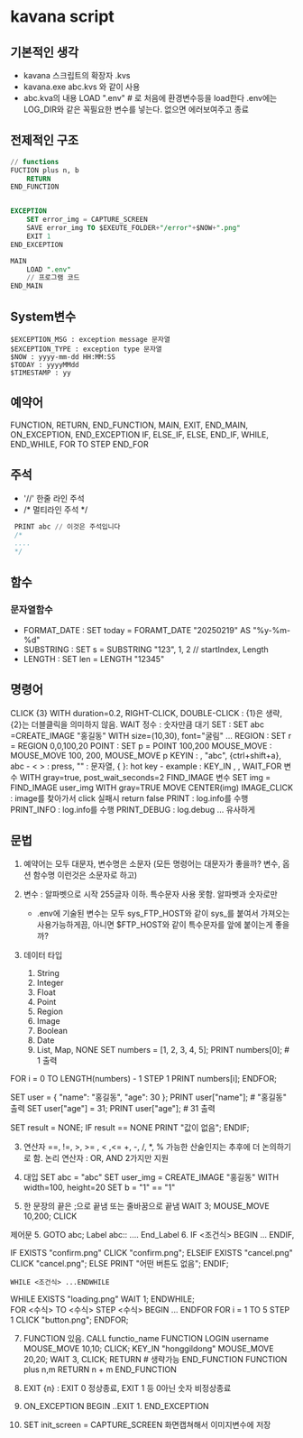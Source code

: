 # kavana script

## 기본적인 생각

- kavana 스크립트의 확장자 .kvs
- kavana.exe abc.kvs 와 같이 사용
- abc.kva의 내용
    LOAD ".env" # 로 처음에 환경변수등을 load한다 .env에는 LOG_DIR와 같은 꼭필요한 변수를 넣는다. 없으면 에러보여주고 종료

## 전제적인 구조

```sql
// functions
FUCTION plus n, b
    RETURN
END_FUNCTION


EXCEPTION
    SET error_img = CAPTURE_SCREEN
    SAVE error_img TO $EXEUTE_FOLDER+"/error"+$NOW+".png"
    EXIT 1
END_EXCEPTION

MAIN
    LOAD ".env"
    // 프로그램 코드
END_MAIN
```

## System변수
    $EXCEPTION_MSG : exception message 문자열
    $EXCEPTION_TYPE : exception type 문자열
    $NOW : yyyy-mm-dd HH:MM:SS
    $TODAY : yyyyMMdd
    $TIMESTAMP : yy

## 예약어

FUNCTION, RETURN, END_FUNCTION, MAIN, EXIT, END_MAIN, ON_EXCEPTION, END_EXCEPTION
IF, ELSE_IF, ELSE, END_IF, WHILE, END_WHILE, FOR TO STEP END_FOR


## 주석

- '//' 한줄 라인 주석
- /* 멀티라인 주석 */

```sql
 PRINT abc // 이것은 주석입니다
 /*
 ....
 */       
```

## 함수

### 문자열함수

- FORMAT_DATE : SET today  = FORAMT_DATE "20250219" AS "%y-%m-%d"
- SUBSTRING : SET s = SUBSTRING "123", 1, 2 // startIndex, Length 
- LENGTH  : SET len = LENGTH "12345"


## 명령어

CLICK {3} WITH duration=0.2, RIGHT-CLICK, DOUBLE-CLICK : {1}은 생략, {2}는 더블클릭을 의미하지 않음.
WAIT 정수 : 숫자만큼 대기
SET : SET abc =CREATE_IMAGE "홍길동" WITH size=(10,30), font="굴림" ...
REGION : SET r = REGION 0,0,100,20
POINT :  SET p = POINT 100,200
MOUSE_MOVE : MOUSE_MOVE 100, 200, MOUSE_MOVE p
KEYIN : <enter>, "abc", {ctrl+shift+a}, abc 
	- < > : press, "" : 문자열, { }: hot key
	- example : KEY_IN <down>, <down>, <enter>
WAIT_FOR 변수 WITH gray=true, post_wait_seconds=2 
FIND_IMAGE 변수
	SET img = FIND_IMAGE user_img WITH gray=TRUE
	MOVE CENTER(img)
IMAGE_CLICK : image를 찾아가서 click 실패시 return false
PRINT : log.info를 수행
PRINT_INFO : log.info를 수행
PRINT_DEBUG : log.debug
... 유사하게


## 문법

1. 예약어는 모두 대문자, 변수명은 소문자
	(모든 명령어는 대문자가 좋을까? 변수, 옵션 함수명 이런것은 소문자로 하고)
2. 변수 : 알파벳으로 시작 255글자 이하. 특수문자 사용 못함. 알파벳과 숫자로만 
	- .env에 기술된 변수는 모두 sys_FTP_HOST와 같이 sys_를 붙여서 가져오는 사용가능하게끔, 아니면 $FTP_HOST와 같이 특수문자를 앞에 붙이는게 좋을까?
	
3. 데이터 타입
	1. String
	2. Integer
	3. Float
	3. Point
	4. Region
	5. Image
	6. Boolean 
	7. Date
	8. List, Map, NONE 
SET numbers = [1, 2, 3, 4, 5];
PRINT numbers[0];  # 1 출력

FOR i = 0 TO LENGTH(numbers) - 1 STEP 1
    PRINT numbers[i];
ENDFOR;

SET user = { "name": "홍길동", "age": 30 };
PRINT user["name"];  # "홍길동" 출력
SET user["age"] = 31;
PRINT user["age"];  # 31 출력

SET result = NONE;
IF result == NONE
    PRINT "값이 없음";
ENDIF;
	
	
3. 연산자
	==, !=, >, >= , < ,<=
	+, -, /, *, % 
	가능한 산술인지는 추후에 더 논의하기로 함.
	논리 연산자 : OR, AND 2가지만 지원

3. 대입 
	SET abc = "abc"
	SET user_img = CREATE_IMAGE "홍길동" WITH width=100, height=20
	SET b = "1" == "1"
	
4. 한 문장의 끝은 ;으로 끝냄 또는 줄바꿈으로 끝냄
   WAIT 3; MOUSE_MOVE 10,200; CLICK

제어문
5. GOTO abc; 
	Label abc::
		....
	End_Label
6.  IF <조건식> BEGIN ... ENDIF, 

IF EXISTS "confirm.png"
    CLICK "confirm.png";
ELSEIF EXISTS "cancel.png"
    CLICK "cancel.png";
ELSE
    PRINT "어떤 버튼도 없음";
ENDIF;	
	
	WHILE <조건식> ...ENDWHILE
WHILE EXISTS "loading.png"
    WAIT 1;
ENDWHILE;	
    FOR <수식> TO <수식> STEP <수식> BEGIN ... ENDFOR
FOR i = 1 TO 5 STEP 1
    CLICK "button.png";
ENDFOR;

7. FUNCTION 있음. CALL functio_name 
	FUNCTION LOGIN username 
		MOUSE_MOVE 10,10; CLICK; KEY_IN "honggildong"
		MOUSE_MOVE 20,20; WAIT 3, CLICK;
		RETURN # 생략가능
	END_FUNCTION
	FUNCTION plus n,m 
		RETURN n + m
	END_FUNCTION
	
	
8. EXIT {n} : EXIT 0 정상종료, EXIT 1 등 0아닌 숫자 비정상종료
9. ON_EXCEPTION BEGIN ..EXIT 1. END_EXCEPTION
10. SET init_screen = CAPTURE_SCREEN 화면캡쳐해서 이미지변수에 저장

